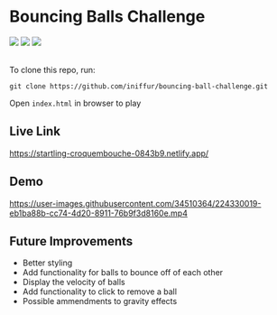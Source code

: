 # Bouncing Balls Challenge

<div align="left">
  <img src="https://img.shields.io/badge/javascript-%23323330.svg?style=for-the-badge&logo=javascript&logoColor=%23F7DF1E"/>
  <img src="https://img.shields.io/badge/html5-%23E34F26.svg?style=for-the-badge&logo=html5&logoColor=white"/>
  <img src="https://img.shields.io/badge/css3-%231572B6.svg?style=for-the-badge&logo=css3&logoColor=white"/>

</div>
<br>

To clone this repo, run:

`git clone https://github.com/iniffur/bouncing-ball-challenge.git`

Open `index.html` in browser to play

## Live Link

https://startling-croquembouche-0843b9.netlify.app/

## Demo

https://user-images.githubusercontent.com/34510364/224330019-eb1ba88b-cc74-4d20-8911-76b9f3d8160e.mp4

## Future Improvements
- Better styling
- Add functionality for balls to bounce off of each other
- Display the velocity of balls
- Add functionality to click to remove a ball
- Possible ammendments to gravity effects
